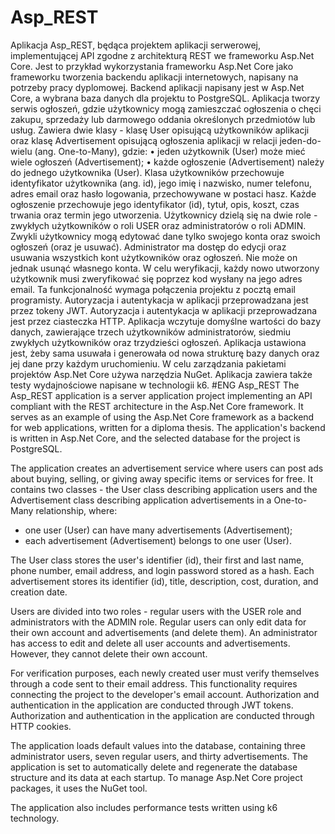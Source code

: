 # Asp_REST
Aplikacja Asp_REST, będąca projektem aplikacji serwerowej, implementującej API zgodne z architekturą REST we frameworku Asp.Net Core.
Jest to przykład wykorzystania frameworku Asp.Net Core jako frameworku tworzenia backendu aplikacji internetowych, napisany na potrzeby pracy dyplomowej.
Backend aplikacji napisany jest w Asp.Net Core, a wybrana baza danych dla projektu to PostgreSQL.
Aplikacja tworzy serwis ogłoszeń, gdzie użytkownicy mogą zamieszczać ogłoszenia o chęci zakupu, sprzedaży lub darmowego oddania określonych przedmiotów lub usług. 
Zawiera dwie klasy - klasę User opisującą użytkowników aplikacji oraz klasę Advertisement opisującą ogłoszenia aplikacji w relacji  jeden-do-wielu (ang. One-to-Many), gdzie:
•	jeden użytkownik (User) może mieć wiele ogłoszeń (Advertisement);
•	każde ogłoszenie (Advertisement) należy do jednego użytkownika (User).
Klasa użytkowników przechowuje identyfikator użytkownika (ang. id), jego imię i nazwisko, numer telefonu, adres email oraz hasło logowania, przechowywane w postaci hasz. 
Każde ogłoszenie przechowuje jego identyfikator (id), tytuł, opis, koszt, czas trwania oraz termin jego utworzenia. 
Użytkownicy dzielą się na dwie role - zwykłych użytkowników o roli USER oraz administratorów o roli ADMIN. Zwykli użytkownicy mogą edytować dane tylko swojego konta oraz swoich ogłoszeń (oraz je usuwać). 
Administrator ma dostęp do edycji oraz usuwania wszystkich kont użytkowników oraz ogłoszeń. Nie może on jednak usunąć własnego konta. 
W celu weryfikacji, każdy nowo utworzony użytkownik musi zweryfikować się poprzez kod wysłany na jego adres email. Ta funkcjonalność wymaga połączenia projektu z pocztą email programisty. 
Autoryzacja i autentykacja w aplikacji przeprowadzana jest przez tokeny JWT. 
Autoryzacja i autentykacja w aplikacji przeprowadzana jest przez ciasteczka HTTP. 
Aplikacja wczytuje domyślne wartości do bazy danych, zawierające trzech użytkowników administratorów, siedmiu zwykłych użytkowników oraz trzydzieści ogłoszeń. 
Aplikacja ustawiona jest, żeby sama usuwała i generowała od nowa strukturę bazy danych oraz jej dane przy każdym uruchomieniu. 
W celu zarządzania pakietami projektów Asp.Net Core używa narzędzia NuGet.
Aplikacja zawiera także testy wydajnościowe napisane w technologii k6.
#ENG
Asp_REST
The Asp_REST application is a server application project implementing an API compliant with the REST architecture in the Asp.Net Core framework.
It serves as an example of using the Asp.Net Core framework as a backend for web applications, written for a diploma thesis.
The application's backend is written in Asp.Net Core, and the selected database for the project is PostgreSQL.

The application creates an advertisement service where users can post ads about buying, selling, or giving away specific items or services for free.
It contains two classes - the User class describing application users and the Advertisement class describing application advertisements in a One-to-Many relationship, where:
- one user (User) can have many advertisements (Advertisement);
- each advertisement (Advertisement) belongs to one user (User).

The User class stores the user's identifier (id), their first and last name, phone number, email address, and login password stored as a hash.
Each advertisement stores its identifier (id), title, description, cost, duration, and creation date.

Users are divided into two roles - regular users with the USER role and administrators with the ADMIN role. Regular users can only edit data for their own account and advertisements (and delete them).
An administrator has access to edit and delete all user accounts and advertisements. However, they cannot delete their own account.

For verification purposes, each newly created user must verify themselves through a code sent to their email address. This functionality requires connecting the project to the developer's email account.
Authorization and authentication in the application are conducted through JWT tokens.
Authorization and authentication in the application are conducted through HTTP cookies.

The application loads default values into the database, containing three administrator users, seven regular users, and thirty advertisements.
The application is set to automatically delete and regenerate the database structure and its data at each startup.
To manage Asp.Net Core project packages, it uses the NuGet tool.

The application also includes performance tests written using k6 technology.
